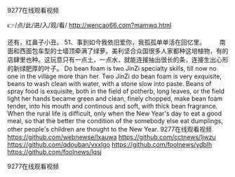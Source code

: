 
9277在线观看视频




👉/点/此/进/入/观/看/ http://wencao66.com?mamwq.html




还有，红鼻子小丑。
	51、事到如今我依旧爱你，我孤孤单单活在回忆里。
　　南面和西面包车型的士墙顶牵满了绿萝。美利坚合众国很多人家都种这培植物，有的店肆里也种。这玩意只有一点土，一点水，就能连接抽出很长的条，连接生出心形的新绿肥厚的叶子。
Do bean foam is two JinZi specialty skills, till now no one in the village more than her.
Two JinZi do bean foam is very exquisite, beans to wash clean with water, with a stone slow into paste.
Beans of spray food is exquisite, both in the field of potherb, long leaves, or the field light her hands became green and clean, finely chopped, make bean foam tender, into his mouth and continous and soft, with thick bean fragrance.
When the rural life is difficult, only when the New Year's day to eat a good meal, so that the better the condition of the somebody else eat dumplings, other people's children are thought to the New Year.
9277在线观看视频 https://github.com/webnewse/lxauwa
https://github.com/cctnews/ljwzu
https://github.com/qdouban/vxxlgo
https://github.com/foolnews/ydblh
https://github.com/foolnews/lqsj





9277在线观看视频
